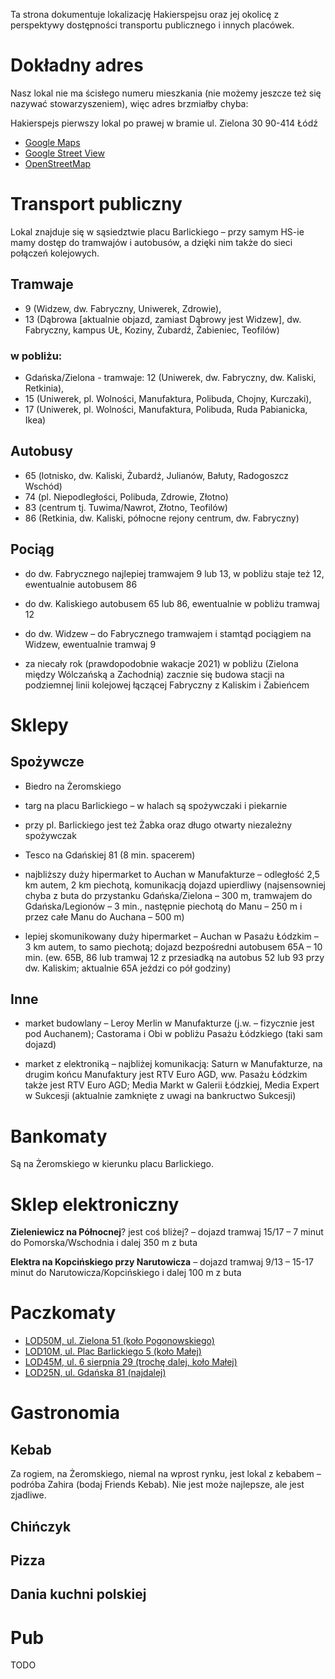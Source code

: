 Ta strona dokumentuje lokalizację Hakierspejsu oraz jej okolicę z perspektywy dostępności transportu publicznego i innych placówek.

# Dokładny adres

Nasz lokal nie ma ścisłego numeru mieszkania (nie możemy jeszcze też się nazywać stowarzyszeniem), więc adres brzmiałby chyba:

Hakierspejs
pierwszy lokal po prawej w bramie
ul. Zielona 30
90-414 Łódź

* [Google Maps](https://goo.gl/maps/XC74GE1oHAA8xfcy6)
* [Google Street View](https://goo.gl/maps/Kivi148ZxdPJc2KP9)
* [OpenStreetMap](https://www.openstreetmap.org/?mlat=51.76951&mlon=19.44514#map=19/51.76951/19.44514&layers=N)

# Transport publiczny

Lokal znajduje się w sąsiedztwie placu Barlickiego – przy samym HS-ie mamy dostęp do tramwajów i autobusów, a dzięki nim także do sieci połączeń kolejowych.
        
## Tramwaje

* 9 (Widzew, dw. Fabryczny, Uniwerek, Zdrowie),
* 13 (Dąbrowa [aktualnie objazd, zamiast Dąbrowy jest Widzew], dw. Fabryczny, kampus UŁ, Koziny, Żubardź, Żabieniec, Teofilów)

### w pobliżu:

* Gdańska/Zielona - tramwaje: 12 (Uniwerek, dw. Fabryczny, dw. Kaliski, Retkinia), 
* 15 (Uniwerek, pl. Wolności, Manufaktura, Polibuda, Chojny, Kurczaki), 
* 17 (Uniwerek, pl. Wolności, Manufaktura, Polibuda, Ruda Pabianicka, Ikea)

## Autobusy

* 65 (lotnisko, dw. Kaliski, Żubardź, Julianów, Bałuty, Radogoszcz Wschód)
* 74 (pl. Niepodległości, Polibuda, Zdrowie, Złotno)
* 83 (centrum tj. Tuwima/Nawrot, Złotno, Teofilów)
* 86 (Retkinia, dw. Kaliski, północne rejony centrum, dw. Fabryczny)

        
## Pociąg

* do dw. Fabrycznego najlepiej tramwajem 9 lub 13, w pobliżu staje też 12, ewentualnie autobusem 86

* do dw. Kaliskiego autobusem 65 lub 86, ewentualnie w pobliżu tramwaj 12

* do dw. Widzew – do Fabrycznego tramwajem i stamtąd pociągiem na Widzew, ewentualnie tramwaj 9

* za niecały rok (prawdopodobnie wakacje 2021) w pobliżu (Zielona między Wólczańską a Zachodnią) zacznie się
budowa stacji na podziemnej linii kolejowej łączącej Fabryczny z Kaliskim i Żabieńcem

# Sklepy

## Spożywcze

* Biedro na Żeromskiego

* targ na placu Barlickiego – w halach są spożywczaki i piekarnie

* przy pl. Barlickiego jest też Żabka oraz długo otwarty niezależny spożywczak

* Tesco na Gdańskiej 81 (8 min. spacerem)

* najbliższy duży hipermarket to Auchan w Manufakturze – odległość 2,5 km autem, 2 km piechotą, komunikacją dojazd upierdliwy (najsensowniej chyba z buta do przystanku Gdańska/Zielona – 300 m, tramwajem do Gdańska/Legionów – 3 min., następnie piechotą do Manu – 250 m i przez całe Manu do Auchana – 500 m)

* lepiej skomunikowany duży hipermarket – Auchan w Pasażu Łódzkim – 3 km autem, to samo piechotą; dojazd bezpośredni autobusem 65A – 10 min. (ew. 65B, 86 lub tramwaj 12 z przesiadką na autobus 52 lub 93 przy dw. Kaliskim; aktualnie 65A jeździ co pół godziny)

## Inne

* market budowlany – Leroy Merlin w Manufakturze (j.w. – fizycznie jest pod Auchanem); Castorama i Obi w pobliżu Pasażu Łódzkiego (taki sam dojazd)

* market z elektroniką – najbliżej komunikacją: Saturn w Manufakturze, na drugim końcu Manufaktury jest RTV Euro AGD, ww. Pasażu Łódzkim także jest RTV Euro AGD; Media Markt w Galerii Łódzkiej, Media Expert w Sukcesji (aktualnie zamknięte z uwagi na bankructwo Sukcesji)

# Bankomaty

Są na Żeromskiego w kierunku placu Barlickiego.

# Sklep elektroniczny

**Zieleniewicz na Północnej**? jest coś bliżej? – dojazd tramwaj 15/17 – 7 minut do Pomorska/Wschodnia i dalej 350 m z buta

**Elektra na Kopcińskiego przy Narutowicza** – dojazd tramwaj 9/13 – 15-17 minut do Narutowicza/Kopcińskiego i dalej 100 m z buta

# Paczkomaty

* [LOD50M, ul. Zielona 51 (koło Pogonowskiego)](https://inpost.pl/paczkomat-lodz-lod50m-zielona-paczkomaty-lodzkie)
* [LOD10M, ul. Plac Barlickiego 5 (koło Małej)](https://inpost.pl/paczkomat-lodz-lod10m-plac-barlickiego-paczkomaty-lodzkie)
* [LOD45M, ul. 6 sierpnia 29 (trochę dalej, koło Małej)](https://inpost.pl/paczkomat-lodz-lod45m-6-sierpnia-paczkomaty-lodzkie)
* [LOD25N, ul. Gdańska 81 (najdalej)](https://inpost.pl/paczkomat-lodz-lod25n-gdanska-paczkomaty-lodzkie)

# Gastronomia

## Kebab
Za rogiem, na Żeromskiego, niemal na wprost rynku, jest lokal z kebabem – podróba Zahira (bodaj Friends Kebab). Nie jest może najlepsze, ale jest zjadliwe.

## Chińczyk

## Pizza

## Dania kuchni polskiej

# Pub

TODO